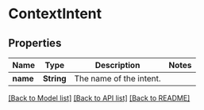 # ContextIntent

## Properties

Name | Type | Description | Notes
------------ | ------------- | ------------- | -------------
**name** | **String** | The name of the intent. | 

[[Back to Model list]](../README.md#documentation-for-models) [[Back to API list]](../README.md#documentation-for-api-endpoints) [[Back to README]](../README.md)


